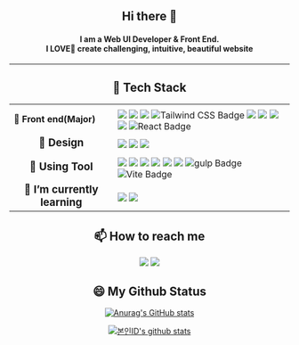 <div align="center">
  <h2>Hi there 👋</h2>

  <h4>I am a Web UI Developer & Front End.<br>
    I LOVE🤞 create challenging, intuitive, beautiful website</h4>

</div>
<hr>

<h2 align="center">🔨 Tech Stack </h2>

<table align="center">
  <tbody>
    <tr>
      <td><strong align="center">🤞 Front end(Major)</strong></td>
      <td>
        <div align="" dir="auto" style="margin: 7px 0 0;">
          <img src="https://img.shields.io/badge/HTML5-E34F26?style=flat-square&logo=HTML5&logoColor=white"/>
          <img src="https://img.shields.io/badge/CSS3-1572B6?style=flat-square&logo=CSS3&logoColor=white"/>
          <img src="https://img.shields.io/badge/Sass-CC6699?style=flat-square&logo=Sass&logoColor=white"/>
          <img src="https://img.shields.io/badge/Tailwind%20CSS-06B6D4?logo=tailwindcss&logoColor=fff&style=flat" alt="Tailwind CSS Badge">
          <img src="https://img.shields.io/badge/Bootstrap-7952B3?style=flat-square&logo=Bootstrap&logoColor=white"/>
          <img src="https://img.shields.io/badge/jQuery-0769AD?style=flat-square&logo=jQuery&logoColor=white"/>
          <img src="https://img.shields.io/badge/JavaScript-F7DF1E?style=flat-square&logo=JavaScript&logoColor=black"/>          
          <img src="https://img.shields.io/badge/Pug-A86454?style=flat-square&logo=Pug&logoColor=white"/>
          <img src="https://img.shields.io/badge/React-61DAFB?logo=react&logoColor=000&style=flat-square" alt="React Badge">          
        </div>
      </td>
    </tr>
    <tr>
      <td><h3 align="center" style="margin: 0;">🎨 Design</h3></td>
      <td>
        <div align="" dir="auto" style="margin: 7px 0 0;">
          <img src="https://img.shields.io/badge/Adobe Photoshop-31A8FF?style=flat-square&logo=Adobe Photoshop&logoColor=white"/>
          <img src="https://img.shields.io/badge/Adobe Illustrator-FF9A00?style=flat-square&logo=Adobe Illustrator&logoColor=white"/>          
          <img src="https://img.shields.io/badge/Figma-F24E1E?style=flat-square&logo=Figma&logoColor=white"/>
        </div>
      </td>
    </tr>
    <tr>
      <td><h3 align="center" style="margin: 0;">🔨 Using Tool</h3></td>
      <td>
        <div align="" dir="auto" style="margin: 7px 0 0;">
          <img src="https://img.shields.io/badge/GitHub-181717?style=flat-square&logo=GitHub&logoColor=white"/>
          <img src="https://img.shields.io/badge/Git-F05032?style=flat-square&logo=Git&logoColor=white"/>
          <img src="https://img.shields.io/badge/Visual Studio Code-007ACC?style=flat-square&logo=Visual Studio Code&logoColor=white"/>
          <img src="https://img.shields.io/badge/Adobe Brackets-0B88CE?style=flat-square&logo=Bookalope&logoColor=white"/>
          <img src="https://img.shields.io/badge/Notion-000000?style=flat-square&logo=Notion&logoColor=white"/>
          <img src="https://img.shields.io/badge/Eclipse%20IDE-2C2255?style=flat-square&logo=Eclipse%20IDE&logoColor=white"/>
          <img src="https://img.shields.io/badge/gulp-CF4647?logo=gulp&logoColor=fff&style=flat" alt="gulp Badge">
          <img src="https://img.shields.io/badge/Vite-646CFF?logo=vite&logoColor=fff&style=flat" alt="Vite Badge">
        </div>
      </td>
    </tr>
    <tr>
      <td><h3 align="center" style="margin: 0;">🌱 I’m currently learning</h3></td>
      <td>
        <div align="" dir="auto" style="margin: 7px 0 0;">
          <!--
          <img src="https://img.shields.io/badge/Vue.js-4FC08D?style=flat-square&logo=Vue.js&logoColor=white"/>          
          <img src="https://img.shields.io/badge/flutter-02569B?style=flat-square&logo=flutter&logoColor=white"/>
          <img src="https://img.shields.io/badge/TypeScript-3178C6?style=flat-square&logo=TypeScript&logoColor=white"/>
          <img src="https://img.shields.io/badge/dart-0175C2?style=flat-square&logo=dart&logoColor=white" />
          -->
          <img src="https://img.shields.io/badge/JavaScript-F7DF1E?style=flat-square&logo=JavaScript&logoColor=white" />
          <img src="https://img.shields.io/badge/React-61DAFB?style=flat-square&logo=React&logoColor=black"/>
        </div>
      </td>
    </tr>
  </tbody>
</table>


<h2 align="center">📫 How to reach me</h2>

<p align="center">
<a href="mailto:breeze_ciel@naver.com"><img src="https://img.shields.io/badge/naver-03C75A?style=flat-square&logo=naver&logoColor=white"/></a>
<a href="https://seraphinaciel.github.io/portfolio2022/"><img src="https://img.shields.io/badge/My Portfolio Site-DD0B78?style=flat-square&logo=Starship&logoColor=white"/></a>
</p>

<h2 align="center">😄 My Github Status</h2>

<div align="center">

[![Anurag's GitHub stats](https://github-readme-stats.vercel.app/api?username=seraphinaciel&theme=react)](https://github.com/anuraghazra/github-readme-stats)


[![본인ID's github stats](https://github-readme-stats.vercel.app/api/top-langs/?username=seraphinaciel&show_icons=true&hide_border=true&title_color=004386&icon_color=004386&layout=compact)](https://github.com/본인ID)

</div>
